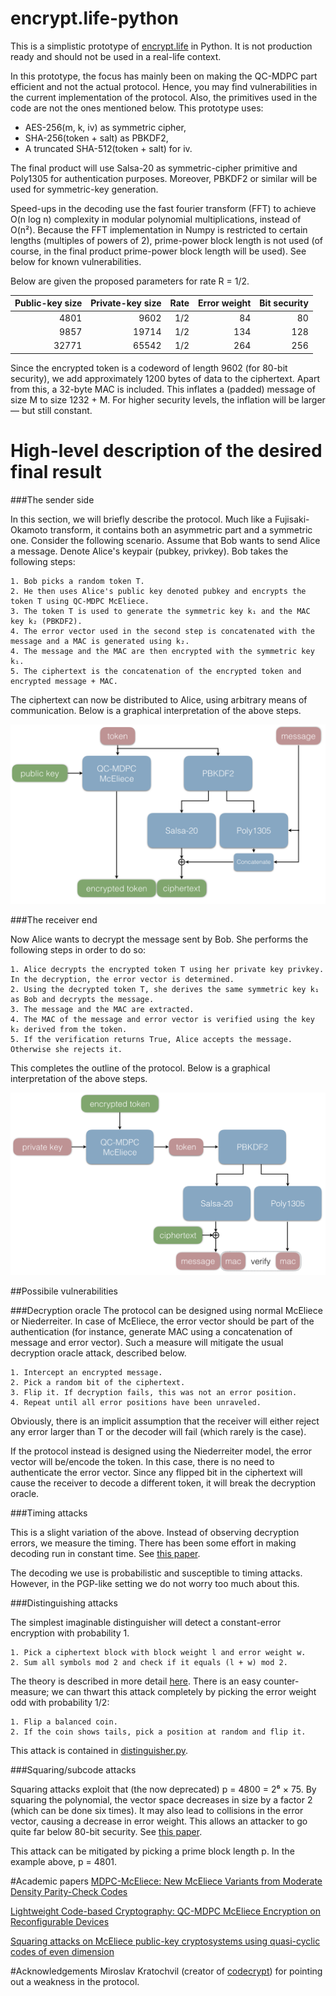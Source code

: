 # encrypt.life-python
This is a simplistic prototype of [encrypt.life](http://encrypt.life) in Python. It is not production ready and should not be used in a real-life context. 

In this prototype, the focus has mainly been on making the QC-MDPC part efficient and not the actual protocol. Hence, you may find vulnerabilities in the current implementation of the protocol. Also, the primitives used in the code are not the ones mentioned below. This prototype uses:

* AES-256(m, k, iv) as symmetric cipher,
* SHA-256(token + salt) as PBKDF2,
* A truncated SHA-512(token + salt) for iv.

The final product will use Salsa-20 as symmetric-cipher primitive and Poly1305 for authentication purposes. Moreover, PBKDF2 or similar will be used for symmetric-key generation.

Speed-ups in the decoding use the fast fourier transform (FFT) to achieve O(n log n) complexity in modular polynomial multiplications, instead of O(n²). Because the FFT implementation in Numpy is restricted to certain lengths (multiples of powers of 2), prime-power block length is not used (of course, in the final product prime-power block length will be used). See below for known vulnerabilities.

Below are given the proposed parameters for rate R = 1/2.

| Public-key size | Private-key size |  Rate          | Error weight  | Bit security |
| ---------------:|-----------------:| --------------:|--------------:|-------------:|
|      4801       | 9602             |     1/2        |     84        |   80         |
|      9857       | 19714            |     1/2        |     134       |    128       |
|       32771     | 65542            |     1/2        |     264       |   256        |
 
Since the encrypted token is a codeword of length 9602 (for 80-bit security), we add approximately 1200 bytes of data to the ciphertext. Apart from this, a 32-byte MAC is included. This inflates a (padded) message of size M to size 1232 + M. For higher security levels, the inflation will be larger — but still constant.

# High-level description of the desired final result

###The sender side

In this section, we will briefly describe the protocol. Much like a Fujisaki-Okamoto transform, it contains both an asymmetric part and a symmetric one. Consider the following scenario. Assume that Bob wants to send Alice a message. Denote Alice's keypair (pubkey, privkey). Bob takes the following steps: 

```
1. Bob picks a random token T.
2. He then uses Alice's public key denoted pubkey and encrypts the token T using QC-MDPC McEliece.
3. The token T is used to generate the symmetric key k₁ and the MAC key k₂ (PBKDF2).
4. The error vector used in the second step is concatenated with the message and a MAC is generated using k₂.
4. The message and the MAC are then encrypted with the symmetric key k₁.
5. The ciphertext is the concatenation of the encrypted token and encrypted message + MAC.
```

The ciphertext can now be distributed to Alice, using arbitrary means of communication. Below is a graphical interpretation of the above steps.


![protocol sender](https://raw.githubusercontent.com/grocid/encrypt.life-python/master/sender.png)

###The receiver end

Now Alice wants to decrypt the message sent by Bob. She performs the following steps in order to do so:

```
1. Alice decrypts the encrypted token T using her private key privkey. In the decryption, the error vector is determined.
2. Using the decrypted token T, she derives the same symmetric key k₁ as Bob and decrypts the message.
3. The message and the MAC are extracted.
4. The MAC of the message and error vector is verified using the key k₂ derived from the token.
5. If the verification returns True, Alice accepts the message. Otherwise she rejects it.
```

This completes the outline of the protocol. Below is a graphical interpretation of the above steps.

![protocol receiver](https://raw.githubusercontent.com/grocid/encrypt.life-python/master/receiver.png)

##Possibile vulnerabilities

###Decryption oracle
The protocol can be designed using normal McEliece or Niederreiter. In case of McEliece, the error vector should be part of the authentication (for instance, generate MAC using a concatenation of message and error vector). Such a measure will mitigate the usual decryption oracle attack, described below.

```
1. Intercept an encrypted message.
2. Pick a random bit of the ciphertext.
3. Flip it. If decryption fails, this was not an error position.
4. Repeat until all error positions have been unraveled.
```

Obviously, there is an implicit assumption that the receiver will either reject any error larger than T or the decoder will fail (which rarely is the case).

If the protocol instead is designed using the Niederreiter model, the error vector will be/encode the token. In this case, there is no need to authenticate the error vector. Since any flipped bit in the ciphertext will cause the receiver to decode a different token, it will break the decryption oracle.

###Timing attacks

This is a slight variation of the above. Instead of observing decryption errors, we measure the timing. There has been some effort in making decoding run in constant time. See [this paper](http://www.win.tue.nl/~tchou/papers/qcbits.pdf).

The decoding we use is probabilistic and susceptible to timing attacks. However, in the PGP-like setting we do not worry too much about this.

###Distinguishing attacks

The simplest imaginable distinguisher will detect a constant-error encryption with probability 1. 

```
1. Pick a ciphertext block with block weight l and error weight w.
2. Sum all symbols mod 2 and check if it equals (l + w) mod 2.
```

The theory is described in more detail [here](https://grocid.net/2015/01/28/attack-on-prime-length-qc-mdpc/). There is an easy counter-measure; we can thwart this attack completely by picking the error weight odd with probability 1/2:

```
1. Flip a balanced coin.
2. If the coin shows tails, pick a position at random and flip it.
```

This attack is contained in [distinguisher.py](https://github.com/grocid/encrypt.life-python/blob/master/distinguisher.py).

###Squaring/subcode attacks

Squaring attacks exploit that (the now deprecated) p = 4800 = 2⁶ × 75. By squaring the polynomial, the vector space decreases in size by a factor 2 (which can be done six times). It may also lead to collisions in the error vector, causing a decrease in error weight. This allows an attacker to go quite far below 80-bit security. See [this paper](http://link.springer.com/article/10.1007/s10623-015-0099-x).

This attack can be mitigated by picking a prime block length p. In the example above, p = 4801.

#Academic papers
[MDPC-McEliece: New McEliece Variants from Moderate Density Parity-Check Codes](https://eprint.iacr.org/2012/409.pdf)

[Lightweight Code-based Cryptography: QC-MDPC McEliece Encryption on Reconfigurable Devices](https://www.date-conference.com/files/proceedings/2014/pdffiles/03.3_1.pdf)

[Squaring attacks on McEliece public-key cryptosystems using quasi-cyclic codes of even dimension](http://link.springer.com/article/10.1007/s10623-015-0099-x)

#Acknowledgements
Miroslav Kratochvil (creator of [codecrypt](https://github.com/exaexa/codecrypt)) for pointing out a weakness in the protocol.